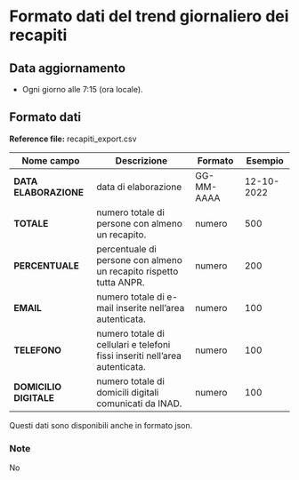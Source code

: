 # Formato dati del trend giornaliero dei recapiti

## Data aggiornamento
- Ogni giorno alle 7:15 (ora locale). 

## Formato dati

**Reference file:** recapiti_export.csv<br>

| Nome campo                  | Descrizione                       | Formato                       | Esempio             |
|-----------------------------|-----------------------------------|-------------------------------|---------------------|
| **DATA ELABORAZIONE**       | data di elaborazione             | GG-MM-AAAA                   | 12-10-2022       |
| **TOTALE**        | numero totale di persone con almeno un recapito. | numero           | 500       |
| **PERCENTUALE**        | percentuale di persone con almeno un recapito rispetto tutta ANPR.  | numero       | 200       |
| **EMAIL**       | numero totale di e-mail inserite nell’area autenticata.  | numero       | 100       |
| **TELEFONO**       | numero totale di cellulari e telefoni fissi inseriti nell’area autenticata.  | numero       | 100       |
| **DOMICILIO DIGITALE**       | numero totale di domicili digitali comunicati da INAD.  | numero       | 100       |

				   

Questi dati sono disponibili anche in formato json.

### Note
No

